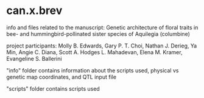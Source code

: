 # can.x.brev
info and files related to the manuscript:	Genetic architecture of floral traits in bee- and hummingbird-pollinated sister species of Aquilegia (columbine)

project participants:
Molly B. Edwards, Gary P. T. Choi, Nathan J. Derieg, Ya Min, Angie C. Diana, Scott A. Hodges  L. Mahadevan, Elena M. Kramer, Evangeline S. Ballerini

"info" folder contains information about the scripts used, physical vs genetic map coordinates, and QTL input file

"scripts" folder contains scripts used

